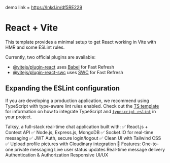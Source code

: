 demo link = https://lnkd.in/df5RE229

# React + Vite

This template provides a minimal setup to get React working in Vite with HMR and some ESLint rules.

Currently, two official plugins are available:

- [@vitejs/plugin-react](https://github.com/vitejs/vite-plugin-react/blob/main/packages/plugin-react) uses [Babel](https://babeljs.io/) for Fast Refresh
- [@vitejs/plugin-react-swc](https://github.com/vitejs/vite-plugin-react/blob/main/packages/plugin-react-swc) uses [SWC](https://swc.rs/) for Fast Refresh

## Expanding the ESLint configuration

If you are developing a production application, we recommend using TypeScript with type-aware lint rules enabled. Check out the [TS template](https://github.com/vitejs/vite/tree/main/packages/create-vite/template-react-ts) for information on how to integrate TypeScript and [`typescript-eslint`](https://typescript-eslint.io) in your project.

Talksy, a full-stack real-time chat application built with:
✅ React.js + Context API
 ✅ Node.js, Express.js, MongoDB
 ✅ Socket.IO for real-time messaging
 ✅ JWT Auth, secure login/logout
 ✅ Clean UI with Tailwind CSS
 ✅ Upload profile pictures with Cloudinary integration
🔧 Features:
One-to-one private messaging
Live user status updates
Real-time message delivery
Authentication & Authorization
Responsive UI/UX

